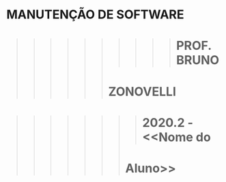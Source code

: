 # MANUTENÇÃO DE SOFTWARE

>>>>>>>>>> # PROF. BRUNO
>>>>>> # ZONOVELLI

>>>>>>>> # 2020.2 - <<Nome do  
>>>>>>> # Aluno>>

